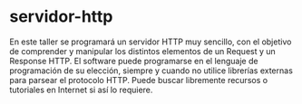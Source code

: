 # servidor-http
En este taller se programará un servidor HTTP muy sencillo, con el objetivo de comprender y manipular los distintos elementos de un Request y un Response HTTP.  El software puede programarse en el lenguaje de programación de su elección, siempre y cuando no utilice librerías externas para parsear el protocolo HTTP. Puede buscar libremente recursos o tutoriales en Internet si así lo requiere.
